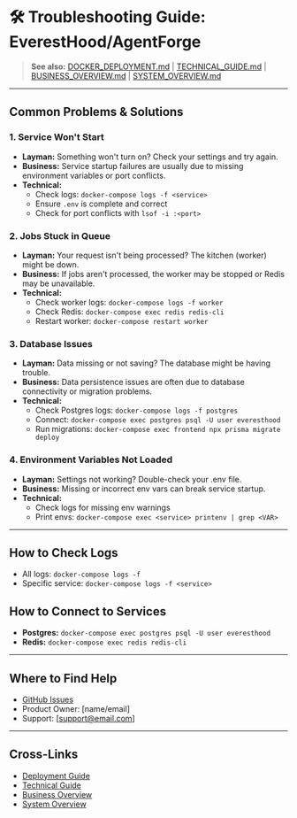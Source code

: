 # 🛠️ Troubleshooting Guide: EverestHood/AgentForge

> **See also:** [DOCKER_DEPLOYMENT.md](./DOCKER_DEPLOYMENT.md) | [TECHNICAL_GUIDE.md](./TECHNICAL_GUIDE.md) | [BUSINESS_OVERVIEW.md](./BUSINESS_OVERVIEW.md) | [SYSTEM_OVERVIEW.md](./SYSTEM_OVERVIEW.md)

---

## Common Problems & Solutions

### 1. Service Won't Start
- **Layman:** Something won't turn on? Check your settings and try again.
- **Business:** Service startup failures are usually due to missing environment variables or port conflicts.
- **Technical:**
  - Check logs: `docker-compose logs -f <service>`
  - Ensure `.env` is complete and correct
  - Check for port conflicts with `lsof -i :<port>`

### 2. Jobs Stuck in Queue
- **Layman:** Your request isn't being processed? The kitchen (worker) might be down.
- **Business:** If jobs aren't processed, the worker may be stopped or Redis may be unavailable.
- **Technical:**
  - Check worker logs: `docker-compose logs -f worker`
  - Check Redis: `docker-compose exec redis redis-cli`
  - Restart worker: `docker-compose restart worker`

### 3. Database Issues
- **Layman:** Data missing or not saving? The database might be having trouble.
- **Business:** Data persistence issues are often due to database connectivity or migration problems.
- **Technical:**
  - Check Postgres logs: `docker-compose logs -f postgres`
  - Connect: `docker-compose exec postgres psql -U user everesthood`
  - Run migrations: `docker-compose exec frontend npx prisma migrate deploy`

### 4. Environment Variables Not Loaded
- **Layman:** Settings not working? Double-check your .env file.
- **Business:** Missing or incorrect env vars can break service startup.
- **Technical:**
  - Check logs for missing env warnings
  - Print envs: `docker-compose exec <service> printenv | grep <VAR>`

---

## How to Check Logs
- All logs: `docker-compose logs -f`
- Specific service: `docker-compose logs -f <service>`

## How to Connect to Services
- **Postgres:** `docker-compose exec postgres psql -U user everesthood`
- **Redis:** `docker-compose exec redis redis-cli`

---

## Where to Find Help
- [GitHub Issues](https://github.com/your-org/your-repo/issues)
- Product Owner: [name/email]
- Support: [support@email.com]

---

## Cross-Links
- [Deployment Guide](./DOCKER_DEPLOYMENT.md)
- [Technical Guide](./TECHNICAL_GUIDE.md)
- [Business Overview](./BUSINESS_OVERVIEW.md)
- [System Overview](./SYSTEM_OVERVIEW.md) 